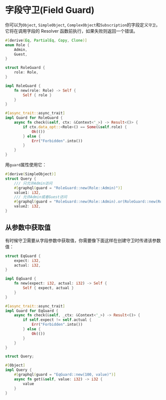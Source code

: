 # 字段守卫(Field Guard)

你可以为`Object`, `SimpleObject`, `ComplexObject`和`Subscription`的字段定义`守卫`，它将在调用字段的 Resolver 函数前执行，如果失败则返回一个错误。

```rust
#[derive(Eq, PartialEq, Copy, Clone)]
enum Role {
    Admin,
    Guest,
}

struct RoleGuard {
    role: Role,
}

impl RoleGuard {
    fn new(role: Role) -> Self {
        Self { role }
    }
}

#[async_trait::async_trait]
impl Guard for RoleGuard {
    async fn check(&self, ctx: &Context<'_>) -> Result<()> {
        if ctx.data_opt::<Role>() == Some(&self.role) {
            Ok(())
        } else {
            Err("Forbidden".into())
        }
    }
}
```

用`guard`属性使用它：

```rust
#[derive(SimpleObject)]
struct Query {
    /// 只允许Admin访问
    #[graphql(guard = "RoleGuard::new(Role::Admin)")]
    value1: i32,
    /// 允许Admin或者Guest访问
    #[graphql(guard = "RoleGuard::new(Role::Admin).or(RoleGuard::new(Role::Guest))")]
    value2: i32,
}
```

## 从参数中获取值

有时候守卫需要从字段参数中获取值，你需要像下面这样在创建守卫时传递该参数值：

```rust
struct EqGuard {
    expect: i32,
    actual: i32,
}

impl EqGuard {
    fn new(expect: i32, actual: i32) -> Self {
        Self { expect, actual }
    }
}

#[async_trait::async_trait]
impl Guard for EqGuard {
    async fn check(&self, _ctx: &Context<'_>) -> Result<()> {
        if self.expect != self.actual {
            Err("Forbidden".into())
        } else {
            Ok(())
        }
    }
}

struct Query;

#[Object]
impl Query {
    #[graphql(guard = "EqGuard::new(100, value)")]
    async fn get(&self, value: i32) -> i32 {
        value
    }
}
```
